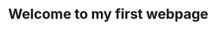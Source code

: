 <!DOCTYPE html>
<html>
    <head>
      <title>My first webpage</title>
  </head>
  <body>
    <h1>Welcome to my first webpage</h1>
    </body>
  </html>
  
  
